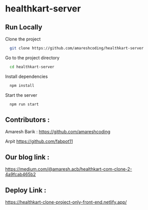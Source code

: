 # healthkart-server

## Run Locally

Clone the project

```bash
  git clone https://github.com/amareshcoding/healthkart-server
```

Go to the project directory

```bash
  cd healthkart-server
```

Install dependencies

```bash
  npm install
```

Start the server

```bash
  npm run start
```
## Contributors :

<p >Amaresh Barik : <a href="https://github.com/amareshcoding">https://github.com/amareshcoding</a></p>
<p >Arpit <a href="https://github.com/fabpot11">https://github.com/fabpot11</a></p>

## Our blog link :
<p >
     <a rel="noreferrer" target="_blank" href="https://medium.com/@amaresh.acb/healthkart-com-clone-2-4a9fcab465b2" rel="nofollow">https://medium.com/@amaresh.acb/healthkart-com-clone-2-4a9fcab465b2</a>
</p>

## Deploy Link :

<p ><a rel="noreferrer" target="_blank" href="https://healthkart-clone-project-only-front-end.netlify.app/" rel="nofollow">https://healthkart-clone-project-only-front-end.netlify.app/</a></p>
